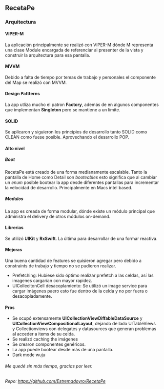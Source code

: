 ## RecetaPe
### Arquitectura
#### VIPER-M
La aplicación principalmente se realizó con VIPER-M dónde M representa una clase Module encargada de referenciar al presenter de la vista y construir la arquitectura para esa pantalla.

#### MVVM
Debido a falta de tiempo por temas de trabajo y personales el componente del Map se realizó con MVVM.

#### Design Pattterns
La app utliza mucho el patron **Factory**, además de en algunos componentes que implementan **Singleton** pero se mantiene a un límite.

#### SOLID
Se aplicaron y siguieron los principios de desarrollo tanto SOLID como CLEAN como fuese posible. Aprovechando el desarrollo POP. 

#### Alto nivel
##### Boot
RecetaPe está creado de una forma medianamente escalable. Tanto la pantalla de Home como Detail son *booteables* esto significa que al cambiar un *enum* posible bootear la app desde diferentes pantallas para incrementar la velocidad de desarrollo. Principalmente en Macs intel based.

##### Modulos
La app es creada de forma modular, dónde existe un módulo principal que administra el delivery de otros módulos on-demand.

#### Librerias
Se utilizó **UIKit** y **RxSwift**. La última para desarrollar de una formar reactiva.

#### Mejoras
Una buena cantidad de features se quisieron agregar pero debido a constraints de trabajo y tiempo no se pudieron realizar.
- Prefetching: Hubiese sido óptimo realizar prefetch a las celdas, así las imagenes cargarían con mayor rapidez.
- UICollecitonCell desacoplamiento: Se utilizó un image service para cargar imágenes paero esto fue dentro de la celda y no por fuera o desacopladamente.

#### Pros
- Se ocupó extensamente **UICollectionViewDiffableDataSource** y **UICollectionViewCompositionalLayout**, dejando de lado UITableViews y Collectionviews con delegates y datasources que generan problemas al acceder a items de su celda. 
- Se realizó caching the imágenes
- Se crearon componentes genéricos. 
- La app puede bootear desde más de una pantalla. 
- Dark mode wuju

###### Me quedé sin más tiempo, gracias por leer.
###### Repo: https://github.com/Estremadoyro/RecetaPe


